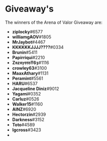 # Giveaway's

The winners of the Arena of Valor Giveaway are:  


* **ziplocky**\#6577
* **williamgAOV**\#1805
*  **MrJaybot**\#4467
*  **KKKKKKJJJJ????**\#0334
*  **Brunin**\#5411
*  **Papirriqui**\#2210
*  **ZคzคץยรยŦ6ȝ**\#1116
*  **crowley63**\#3100
*  **MaaxAthary**\#1131
*  **Peramint**\#5561
*  **HARU**\#6537
*  **Jacqueline Diniz**\#9012
*  **Yagami**\#0352
*  **Carluz**\#0526
*  **Walker15**\#1160
*  **AINZ**\#6920
*  **Hectorzin**\#2939
*  **Darkness**\#3152
*  **Toto**\#4589
*  **Igcross**\#3423
* 
